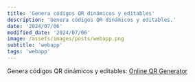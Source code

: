 ```yaml
---
title: 'Genera códigos QR dinámicos y editables'
description: 'Genera códigos QR dinámicos y editables.'
date: '2024/07/06'
modified_date: '2024/07/06'
image: /assets/images/posts/webapp.png
subtitle: 'webapp'
tags: 'webapp'
---
```


Genera códigos QR dinámicos y editables: [Online QR Generator](https://online-qr-generator.com/es/)
